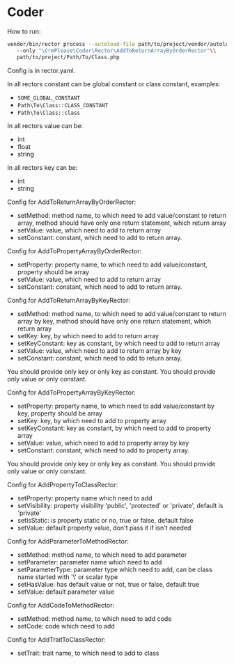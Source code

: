 # Coder

How to run:
```bash
vendor/bin/rector process --autoload-file path/to/project/vendor/autoload.php\\
   --only "\CrmPlease\Coder\Rector\AddToReturnArrayByOrderRector"\\
   path/to/project/Path/To/Class.php
```

Config is in rector.yaml.

In all rectors constant can be global constant or class constant, examples:
- `SOME_GLOBAL_CONSTANT`
- `Path\To\Class::CLASS_CONSTANT`
- `Path\To\Class::class`

In all rectors value can be:
- int
- float
- string

In all rectors key can be:
- int
- string

Config for AddToReturnArrayByOrderRector:
- setMethod: method name, to which need to add value/constant to return array, method should have only one return statement, which return array
- setValue: value, which need to add to return array
- setConstant: constant, which need to add to return array.

Config for AddToPropertyArrayByOrderRector:
- setProperty: property name, to which need to add value/constant, property should be array
- setValue: value, which need to add to return array
- setConstant: constant, which need to add to return array.

Config for AddToReturnArrayByKeyRector:
- setMethod: method name, to which need to add value/constant to return array by key, method should have only one return statement, which return array
- setKey: key, by which need to add to return array
- setKeyConstant: key as constant, by which need to add to return array
- setValue: value, which need to add to return array by key
- setConstant: constant, which need to add to return array.

You should provide only key or only key as constant. You should provide only value or only constant.

Config for AddToPropertyArrayByKeyRector:
- setProperty: property name, to which need to add value/constant by key, property should be array
- setKey: key, by which need to add to property array
- setKeyConstant: key as constant, by which need to add to property array
- setValue: value, which need to add to property array by key
- setConstant: constant, which need to add to property array.

You should provide only key or only key as constant. You should provide only value or only constant.

Config for AddPropertyToClassRector:
- setProperty: property name which need to add
- setVisibility: property visibility 'public', 'protected' or 'private', default is 'private'
- setIsStatic: is property static or no, true or false, default false
- setValue: default property value, don't pass it if isn't needed

Config for AddParameterToMethodRector:
- setMethod: method name, to which need to add parameter
- setParameter: parameter name which need to add
- setParameterType: parameter type which need to add, can be class name started with '\\' or scalar type
- setHasValue: has default value or not, true or false, default true
- setValue: default parameter value

Config for AddCodeToMethodRector:
- setMethod: method name, to which need to add code
- setCode: code which need to add

Config for AddTraitToClassRector:
- setTrait: trait name, to which need to add to class
